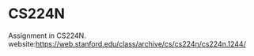 # CS224N
Assignment in CS224N.
website:https://web.stanford.edu/class/archive/cs/cs224n/cs224n.1244/
